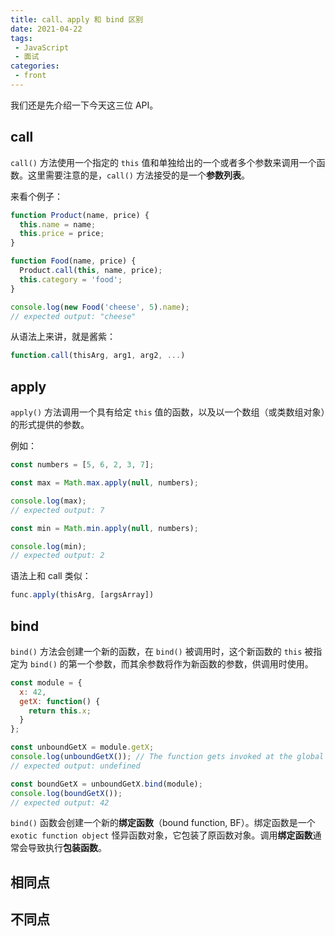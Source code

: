```yaml
---
title: call、apply 和 bind 区别
date: 2021-04-22
tags:
 - JavaScript
 - 面试
categories:
 - front
---
```


我们还是先介绍一下今天这三位 API。

## call

`call()` 方法使用一个指定的 `this` 值和单独给出的一个或者多个参数来调用一个函数。这里需要注意的是，`call()` 方法接受的是一个**参数列表**。

来看个例子：

```js
function Product(name, price) {
  this.name = name;
  this.price = price;
}

function Food(name, price) {
  Product.call(this, name, price);
  this.category = 'food';
}

console.log(new Food('cheese', 5).name);
// expected output: "cheese"

```

从语法上来讲，就是酱紫：

```js
function.call(thisArg, arg1, arg2, ...)
```

## apply

`apply()` 方法调用一个具有给定 `this` 值的函数，以及以一个数组（或类数组对象）的形式提供的参数。

例如：

```js
const numbers = [5, 6, 2, 3, 7];

const max = Math.max.apply(null, numbers);

console.log(max);
// expected output: 7

const min = Math.min.apply(null, numbers);

console.log(min);
// expected output: 2

```

语法上和 call 类似：

```js
func.apply(thisArg, [argsArray])
```

## bind

`bind()` 方法会创建一个新的函数，在 `bind()` 被调用时，这个新函数的 `this` 被指定为 `bind()` 的第一个参数，而其余参数将作为新函数的参数，供调用时使用。

```js
const module = {
  x: 42,
  getX: function() {
    return this.x;
  }
};

const unboundGetX = module.getX;
console.log(unboundGetX()); // The function gets invoked at the global scope
// expected output: undefined

const boundGetX = unboundGetX.bind(module);
console.log(boundGetX());
// expected output: 42

```

`bind()` 函数会创建一个新的**绑定函数**（bound function, BF）。绑定函数是一个 `exotic function object` 怪异函数对象，它包装了原函数对象。调用**绑定函数**通常会导致执行**包装函数**。

## 相同点

## 不同点